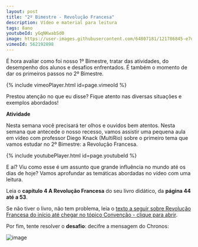 ```yaml
---
layout: post
title: "2º Bimestre - Revolução Francesa"
description: Vídeo e material para leitura
tags: 8ano
youtubeId: yGqNKwabSd0
image: https://user-images.githubusercontent.com/64807181/121786845-e7d69780-cb98-11eb-956a-2e94928c28ad.png
vimeoId: 562192898
---
```


É hora avaliar como foi nosso 1º Bimestre, tratar das atividades, do desempenho dos alunos e desafios enfrentados. É também o momento de dar os primeiros passos no 2º Bimestre.      

{% include vimeoPlayer.html id=page.vimeoId %}

Prestou atenção no que eu disse? Fique atento nas diversas situações e exemplos abordados!

**Atividade**

Nesta semana você precisará ter olhos e ouvidos bem atentos. Nesta semana que antecede o nosso recesso, vamos assistir uma pequena aula em vídeo com professor Diego Knack (MultiRio) sobre o primeiro tema que vamos estudar no 2º Bimestre: a Revolução Francesa.

{% include youtubePlayer.html id=page.youtubeId %}

E aí? Viu como esse é um assunto que grande influência no mundo até os dias de hoje? Vamos aprofundar as temáticas abordadas no vídeo com uma leitura. 

Leia o **capítulo 4 A Revolução Francesa** do seu livro didático, da **página 44 até a 53**.

 Se não tiver o livro, não tem problema, leia o [texto a seguir sobre Revolução Francesa do início até chegar no tópico Convenção - clique para abrir](https://mundoeducacao.uol.com.br/historiageral/revolucao-francesa.htm).
 
 Por fim, tente resolver o **desafio**: decifre a mensagem do Chronos:
 
 ![image](https://user-images.githubusercontent.com/64807181/121786845-e7d69780-cb98-11eb-956a-2e94928c28ad.png)
